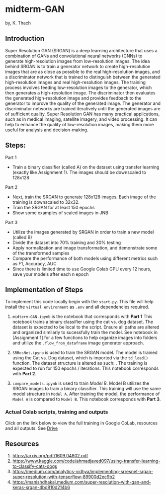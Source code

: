 # midterm-GAN
by, K. Thach

## Introduction 

Super Resolution GAN (SRGAN) is a deep learning architecture that uses a combination of GANs and convolutional neural networks (CNNs) to generate high-resolution images from low-resolution images. The idea behind SRGAN is to train a generator network to create high-resolution images that are as close as possible to the real high-resolution images, and a discriminator network that is trained to distinguish between the generated high-resolution images and real high-resolution images. The training process involves feeding low-resolution images to the generator, which then generates a high-resolution image. The discriminator then evaluates the generated high-resolution image and provides feedback to the generator to improve the quality of the generated image. The generator and discriminator networks are trained iteratively until the generated images are of sufficient quality. Super Resolution GAN has many practical applications, such as in medical imaging, satellite imagery, and video processing. It can help to enhance the quality of low-resolution images, making them more useful for analysis and decision-making.

## Steps:

Part 1

* Train a binary classifier (called A) on the dataset using transfer learning (exactly like Assignment 1). The images should be downscaled to 128x128

Part 2

* Next, train the SRGAN to generate 128x128 images. Each image of the training is downscaled to 32x32.
* Train the SRGAN for at least 150 epochs
* Show some examples of scaled images in JNB

Part 3 

* Utilize the images generated by SRGAN in order to train a new model (called B)
* Divide the dataset into 70% training and 30% testing
* Apply normalization and image transformation, and demonstrate some of the transformed samples
* Compare the performance of both models using different metrics such as F1, Accuracy, AUC
* Since there is limited time to use Google Colab GPU every 12 hours, save your models after each n epoch

## Implementation of Steps

To implement this code locally begin with the `start.py`. This file will help install the `virtual environment` as `.env` and all dependencies required. 

1. `midterm-GAN.ipynb` is the notebook that corresponds with **Part 1** 
    This notebook trains a binary classifier using the cat vs. dog dataset. The dataset is expected to be local to the script. Ensure all paths are altered and organized similarly to sucessfully train the model. See notebook in [Assignment 1] for a few functions to help organize images into folders and utilize the `.flow_from_dataframe` image generator approach. 

2. `SRResNet.ipynb` is used to train the SRGAN model. The model is trained using the Cat vs. Dog dataset, which is imported via the `td_load()` function. The dataset structure is altered as such: . The training is expected to run for 150 epochs / iterations. This notebook corresponds with **Part 2**.

3. `compare_models.ipynb` is used to train *Model B*. Model B utilizes the SRGAN images to train a binary classifier. This training will use the same model structure in `Model A`. After training the model, the performance of `Model A` is compared to `Model B`. This notebook corresponds with **Part 3**.

### Actual Colab scripts, training and outputs

Click on the link below to view the full training in Google CoLab, resources and all outputs.
See [Drive](https://drive.google.com/drive/folders/10ctH-vA0Qny44CdsPiq4PfWyIhdpwddL?usp=sharing)



## Resources

1. https://arxiv.org/pdf/1609.04802.pdf 
2. https://www.kaggle.com/code/ahmadjaved097/using-transfer-learning-to-classify-cats-dogs
3. https://medium.com/analytics-vidhya/implementing-srresnet-srgan-super-resolution-with-tensorflow-89900d2ec9b2
4. https://manishdhakal.medium.com/super-resolution-with-gan-and-keras-srgan-4bd810d214b6